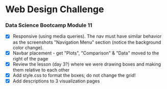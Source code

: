 # Web Design Challenge

### Data Science Bootcamp Module 11

- [X] Responsive (using media queries). The nav must have similar behavior as the screenshots "Navigation Menu" section (notice the background color change).
- [X] Navbar placement - get "Plots", "Comparison" & "Data" moved to the right of the page
- [X] Review the lesson (day 3?) where we were drawing boxes and making them relative to each other
- [X] Add style.css to format the boxes; do not change the grid!
- [X] Add descriptions to 3 visualization pages
